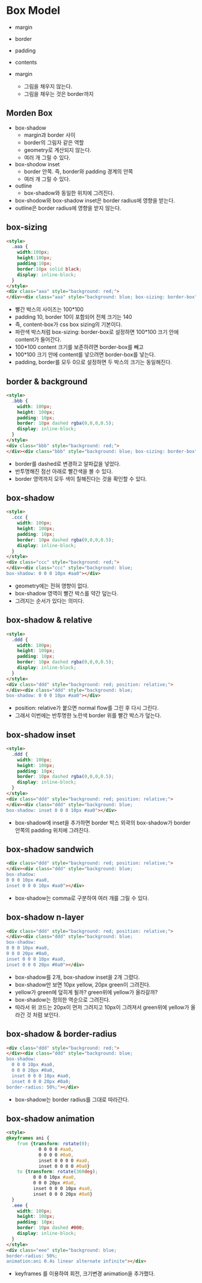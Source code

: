 # Box Model

* margin
* border
* padding
* contents

* margin
  * 그림을 채우지 않는다.
  * 그림을 채우는 것은 border까지

## Morden Box

* box-shadow
  * margin과 border 사이
  * border의 그림자 같은 역할
  * geometry로 계산되지 않는다.
  * 여러 개 그릴 수 있다.
* box-shodow inset
  * border 안쪽. 즉, border와 padding 경계의 안쪽
  * 여러 개 그릴 수 있다.
* outline
  * box-shadow와 동일한 위치에 그려진다.
* box-shodow와 box-shadow inset은  border radius에 영향을 받는다.
* outline은 border radius에 영향을 받지 않는다.

## box-sizing

```html
<style>
  .aaa {
    width:100px;
    height:100px;
    padding:10px;
    border:10px solid black;
    display: inline-block;
  }
</style>
<div class="aaa" style="background: red;">
</div><div class="aaa" style="background: blue; box-sizing: border-box"></div>
```

* 빨간 박스의 사이즈는 100*100
* padding 10, border 10이 포함되어 전체 크기는 140
* 즉, content-box가 css box sizing의 기본이다.
* 파란색 박스처럼 box-sizing: border-box로 설정하면 100*100 크기 안에 content가 들어간다.
* 100*100 content 크기를 보존하려면 border-box를 빼고
* 100*100 크기 안에 content를 넣으려면 border-box를 넣는다.
* padding, border를 모두 0으로 설정하면 두 박스의 크기는 동일해진다.

## border & background

```html
<style>
  .bbb {
    width: 100px;
    height: 100px;
    padding: 10px;
    border: 10px dashed rgba(0,0,0,0.5);
    display: inline-block;
  }
</style>
<div class="bbb" style="background: red;">
</div><div class="bbb" style="background: blue; box-sizing: border-box"></div>
```

* border를 dashed로 변경하고 알파값을 넣었다.
* 반투명해진 점선 아래로 빨간색을 볼 수 있다.
* border 영역까지 모두 색이 칠해진다는 것을 확인할 수 있다.

## box-shadow

```html
<style>
  .ccc {
    width: 100px;
    height: 100px;
    padding: 10px;
    border: 10px dashed rgba(0,0,0,0.5);
    display: inline-block;
  }
</style>
<div class="ccc" style="background: red;">
</div><div class="ccc" style="background: blue;
box-shadow: 0 0 0 10px #aa0"></div>

```

* geometry에는 전혀 영향이 없다.
* box-shadow 영역이 빨간 박스를 약간 덮는다.
* 그려지는 순서가 있다는 의미다.

## box-shadow & relative

```html
<style>
  .ddd {
    width: 100px;
    height: 100px;
    padding: 10px;
    border: 10px dashed rgba(0,0,0,0.5);
    display: inline-block;
  }
</style>
<div class="ddd" style="background: red; position: relative;">
</div><div class="ddd" style="background: blue;
box-shadow: 0 0 0 10px #aa0"></div>
```

* position: relative가 붙으면 normal flow를 그린 후 다시 그린다.
* 그래서 이번에는 반투명한 노란색 border 위를 빨간 박스가 덮는다.

## box-shadow inset

```html
<style>
  .ddd {
    width: 100px;
    height: 100px;
    padding: 10px;
    border: 10px dashed rgba(0,0,0,0.5);
    display: inline-block;
  }
</style>
<div class="ddd" style="background: red; position: relative;">
</div><div class="ddd" style="background: blue;
box-shadow: inset 0 0 0 10px #aa0"></div>
```

* box-shadow에 inset을 추가하면 border 박스 외곽의 box-shadow가 border 안쪽의 padding 위치에 그려진다.

## box-shadow sandwich

```html
<div class="ddd" style="background: red; position: relative;">
</div><div class="ddd" style="background: blue;
box-shadow:
0 0 0 10px #aa0,
inset 0 0 0 10px #aa0"></div>
```

* box-shadow는 comma로 구분하여 여러 개를 그릴 수 있다.

## box-shadow n-layer

```html
<div class="ddd" style="background: red; position: relative;">
</div><div class="ddd" style="background: blue;
box-shadow:
0 0 0 10px #aa0,
0 0 0 20px #0a0,
inset 0 0 0 10px #aa0,
inset 0 0 0 20px #0a0"></div>
```

* box-shadow를 2개, box-shadow inset을 2개 그렸다.
* box-shadow만 보면 10px yellow, 20px green이 그려진다.
* yellow가 green에 덮히게 될까? green위에 yellow가 올라갈까?
* box-shadow는 정의한 역순으로 그려진다.
* 따라서 위 코드는 20px이 먼저 그려지고 10px이 그려져서 green위에 yellow가 올라간 것 처럼 보인다.

## box-shadow & border-radius

```html
<div class="ddd" style="background: red;">
</div><div class="ddd" style="background: blue;
box-shadow:
  0 0 0 10px #aa0,
  0 0 0 20px #0a0,
  inset 0 0 0 10px #aa0,
  inset 0 0 0 20px #0a0;
border-radius: 50%;"></div>
```

* box-shadow는 border radius를 그대로 따라간다.

## box-shadow animation

```html
<style>
@keyframes ani {
    from {transform: rotate(0);
            0 0 0 0 #aa0,
            0 0 0 0 #0a0,
            inset 0 0 0 0 #aa0,
            inset 0 0 0 0 #0a0}
    to {transform: rotate(360deg);
          0 0 0 10px #aa0,
          0 0 0 20px #0a0,
          inset 0 0 0 10px #aa0,
          inset 0 0 0 20px #0a0}
  }
  .eee {
    width: 100px;
    height: 100px;
    padding: 10px;
    border: 10px dashed #000;
    display: inline-block;
  }
</style>
<div class="eee" style="background: blue;
border-radius: 50%;
animation:ani 0.4s linear alternate infinite"></div>
```

* keyframes 를 이용하여 회전, 크기변경 animation을 추가했다.
